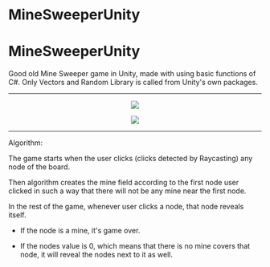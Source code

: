 # MineSweeperUnity
 
# MineSweeperUnity

Good old Mine Sweeper game in Unity, made with using basic functions of C#. Only Vectors and Random Library is called from Unity's own packages.


---

<p align="center">
  <img src="https://github.com/ErtyumPX/MineSweeperUnity/blob/main/Images/puzzle_image_one.jpeg">
</p>

<p align="center">
  <img src="https://github.com/ErtyumPX/MineSweeperUnity/blob/main/Images/puzzle_image_two.jpeg">
</p>

---


Algorithm:

The game starts when the user clicks (clicks detected by Raycasting) any node of the board.

Then algorithm creates the mine field according to the first node user clicked in such a way that there will not be any mine near the first node.

In the rest of the game, whenever user clicks a node, that node reveals itself.

- If the node is a mine, it's game over.

- If the nodes value is 0, which means that there is no mine covers that node, it will reveal the nodes next to it as well.
